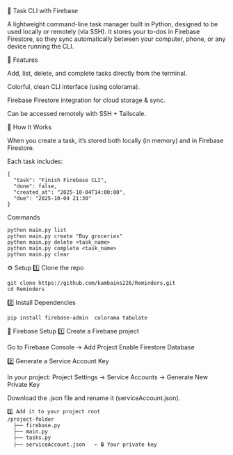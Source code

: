 📝 Task CLI with Firebase

A lightweight command-line task manager built in Python, designed to be used locally or remotely (via SSH).
It stores your to-dos in Firebase Firestore, so they sync automatically between your computer, phone, or any device running the CLI.

🚀 Features

Add, list, delete, and complete tasks directly from the terminal.

Colorful, clean CLI interface (using colorama).

Firebase Firestore integration for cloud storage & sync.

Can be accessed remotely with SSH + Tailscale.

🧩 How It Works

When you create a task, it’s stored both locally (in memory) and in Firebase Firestore.

Each task includes:
```
{
  "task": "Finish Firebase CLI",
  "done": false,
  "created_at": "2025-10-04T14:00:00",
  "due": "2025-10-04 21:30"
}
```
Commands
```
python main.py list
python main.py create "Buy groceries"
python main.py delete <task_name>
python main.py complete <task_name>
python main.py clear
```
⚙️ Setup
1️⃣ Clone the repo
```
git clone https://github.com/kambains226/Reminders.git
cd Reminders
```


2️⃣ Install Dependencies
```
pip install firebase-admin  colorama tabulate
```

🔑 Firebase Setup
1️⃣ Create a Firebase project

Go to Firebase Console -> Add Project
Enable Firestore Database 

2️⃣ Generate a Service Account Key

In your project:
Project Settings → Service Accounts → Generate New Private Key

Download the .json file and rename it (serviceAccount.json).
```
3️⃣ Add it to your project root
/project-folder
  ├── firebase.py
  ├── main.py
  ├── tasks.py
  ├── serviceAccount.json   ← 🔒 Your private key

  ```
